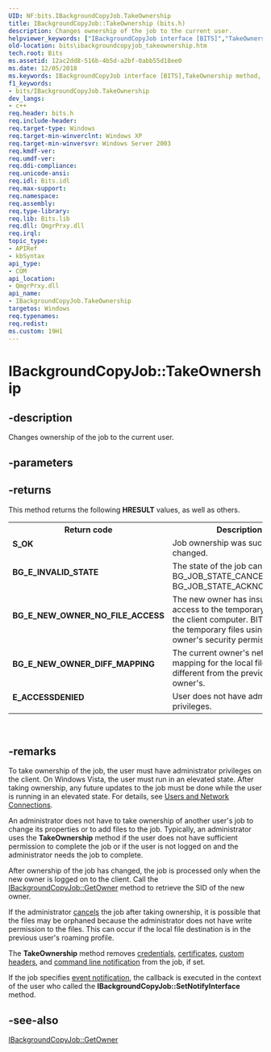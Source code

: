 ```yaml
---
UID: NF:bits.IBackgroundCopyJob.TakeOwnership
title: IBackgroundCopyJob::TakeOwnership (bits.h)
description: Changes ownership of the job to the current user.
helpviewer_keywords: ["IBackgroundCopyJob interface [BITS]","TakeOwnership method","IBackgroundCopyJob.TakeOwnership","IBackgroundCopyJob::TakeOwnership","TakeOwnership","TakeOwnership method [BITS]","TakeOwnership method [BITS]","IBackgroundCopyJob interface","_drz_ibackgroundcopyjob_takeownership","bits.ibackgroundcopyjob_takeownership","bits/IBackgroundCopyJob::TakeOwnership"]
old-location: bits\ibackgroundcopyjob_takeownership.htm
tech.root: Bits
ms.assetid: 12ac2dd8-516b-4b5d-a2bf-0abb55d18ee0
ms.date: 12/05/2018
ms.keywords: IBackgroundCopyJob interface [BITS],TakeOwnership method, IBackgroundCopyJob.TakeOwnership, IBackgroundCopyJob::TakeOwnership, TakeOwnership, TakeOwnership method [BITS], TakeOwnership method [BITS],IBackgroundCopyJob interface, _drz_ibackgroundcopyjob_takeownership, bits.ibackgroundcopyjob_takeownership, bits/IBackgroundCopyJob::TakeOwnership
f1_keywords:
- bits/IBackgroundCopyJob.TakeOwnership
dev_langs:
- c++
req.header: bits.h
req.include-header: 
req.target-type: Windows
req.target-min-winverclnt: Windows XP
req.target-min-winversvr: Windows Server 2003
req.kmdf-ver: 
req.umdf-ver: 
req.ddi-compliance: 
req.unicode-ansi: 
req.idl: Bits.idl
req.max-support: 
req.namespace: 
req.assembly: 
req.type-library: 
req.lib: Bits.lib
req.dll: QmgrPrxy.dll
req.irql: 
topic_type:
- APIRef
- kbSyntax
api_type:
- COM
api_location:
- QmgrPrxy.dll
api_name:
- IBackgroundCopyJob.TakeOwnership
targetos: Windows
req.typenames: 
req.redist: 
ms.custom: 19H1
---
```


# IBackgroundCopyJob::TakeOwnership


## -description


Changes ownership of the job to the current user. 


## -parameters






## -returns



This method returns the following <b>HRESULT</b> values, as well as others.

<table>
<tr>
<th>Return code</th>
<th>Description</th>
</tr>
<tr>
<td width="40%">
<dl>
<dt><b><b>S_OK</b></b></dt>
</dl>
</td>
<td width="60%">
Job ownership was successfully changed.

</td>
</tr>
<tr>
<td width="40%">
<dl>
<dt><b>BG_E_INVALID_STATE</b></dt>
</dl>
</td>
<td width="60%">
The state of the job cannot be BG_JOB_STATE_CANCELLED or BG_JOB_STATE_ACKNOWLEDGED.

</td>
</tr>
<tr>
<td width="40%">
<dl>
<dt><b>BG_E_NEW_OWNER_NO_FILE_ACCESS</b></dt>
</dl>
</td>
<td width="60%">
The new owner has insufficient access to the temporary files on the client computer. BITS creates the temporary files using the owner's security permissions.

</td>
</tr>
<tr>
<td width="40%">
<dl>
<dt><b>BG_E_NEW_OWNER_DIFF_MAPPING</b></dt>
</dl>
</td>
<td width="60%">
The current owner's network drive mapping for the local file is different from the previous owner's.

</td>
</tr>
<tr>
<td width="40%">
<dl>
<dt><b>E_ACCESSDENIED</b></dt>
</dl>
</td>
<td width="60%">
User does not have administrator privileges.

</td>
</tr>
</table>
 




## -remarks



To take ownership of the job, the user must have administrator privileges on the client. On Windows Vista, the user must run in an elevated state. After taking ownership, any future updates to the job must be done while the user is running in an elevated state. For details, see <a href="https://docs.microsoft.com/windows/desktop/Bits/users-and-network-connections">Users and Network Connections</a>.

An administrator does not have to take ownership of another user's job to change its properties or to add files to the job. Typically, an administrator uses the 
<b>TakeOwnership</b> method if the user does not have sufficient permission to complete the job or if the user is not logged on and the administrator needs the job to complete.

After ownership of the job has changed, the job is processed only when the new owner is logged on to the client. Call the 
<a href="https://docs.microsoft.com/windows/desktop/api/bits/nf-bits-ibackgroundcopyjob-getowner">IBackgroundCopyJob::GetOwner</a> method to retrieve the SID of the new owner.

If the administrator 
<a href="https://docs.microsoft.com/windows/desktop/api/bits/nf-bits-ibackgroundcopyjob-cancel">cancels</a> the job after taking ownership, it is possible that the files may be orphaned because the administrator does not have write permission to the files. This can occur if the local file destination is in the previous user's roaming profile.

The 
<b>TakeOwnership</b> method removes 
<a href="https://docs.microsoft.com/windows/desktop/api/bits1_5/nf-bits1_5-ibackgroundcopyjob2-setcredentials">credentials</a>, <a href="https://docs.microsoft.com/windows/desktop/api/bits2_5/nf-bits2_5-ibackgroundcopyjobhttpoptions-setclientcertificatebyid">certificates</a>, <a href="https://docs.microsoft.com/windows/desktop/api/bits2_5/nf-bits2_5-ibackgroundcopyjobhttpoptions-setcustomheaders">custom headers</a>, and 
<a href="https://docs.microsoft.com/windows/desktop/api/bits1_5/nf-bits1_5-ibackgroundcopyjob2-setnotifycmdline">command line notification</a> from the job, if set.

If the job specifies <a href="https://docs.microsoft.com/windows/desktop/api/bits/nf-bits-ibackgroundcopyjob-setnotifyinterface">event notification</a>, the callback is executed in the context of the user who called the <b>IBackgroundCopyJob::SetNotifyInterface</b> method.




## -see-also




<a href="https://docs.microsoft.com/windows/desktop/api/bits/nf-bits-ibackgroundcopyjob-getowner">IBackgroundCopyJob::GetOwner</a>
 

 

